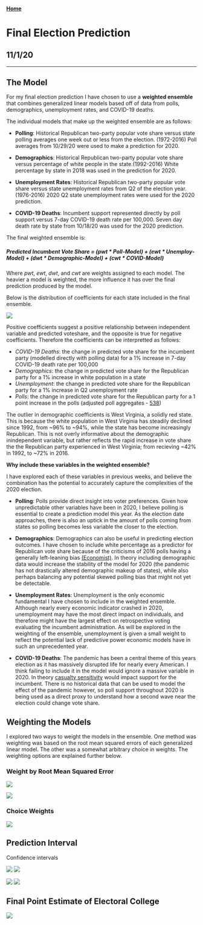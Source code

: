 #### [Home](https://cassidybargell.github.io/election_analytics/)

# Final Election Prediction
## 11/1/20

<hr>

## The Model

For my final election prediction I have chosen to use a **weighted ensemble** that combines generalized linear models based off of data from polls, demographics, unemployment rates, and COVID-19 deaths.

The individual models that make up the weighted ensemble are as follows: 

* **Polling**: Historical Republican two-party popular vote share versus state polling averages one week out or less from the election. (1972-2016) Poll averages from 10/29/20 were used to make a prediction for 2020. 

* **Demographics**: Historical Republican two-party popular vote share versus percentage of white people in the state.(1992-2016) White percentage by state in 2018 was used in the prediction for 2020.

* **Unemployment Rates**: Historical Republican two-party popular vote share versus state unemployment rates from Q2 of the election year. (1976-2016) 2020 Q2 state unemployment rates were used for the 2020 prediction.

* **COVID-19 Deaths**: Incumbent support represented directly by poll support versus 7-day COVID-19 death rate per 100,000. Seven day death rate by state from 10/18/20 was used for the 2020 prediction.

The final weighted ensemble is: 

##### **Predicted Incumbent Vote Share** = (*pwt* * Poll-Model) + (*ewt* * Unemploy-Model) + (*dwt* * Demographic-Model) + (*cwt* * COVID-Model)

Where *pwt*, *ewt*, *dwt*, and *cwt* are weights assigned to each model. The heavier a model is weighted, the more influence it has over the final prediction produced by the model. 

Below is the distribution of coefficients for each state included in the final ensemble.

![](../figures/10_31_hist_coef.png)

Positive coefficients suggest a positive relationship between independent variable and predicted voteshare, and the opposite is true for negative coefficients. Therefore the coefficients can be interpretted as follows: 

* *COVID-19 Deaths*: the change in predicted vote share for the incumbent party (modelled directly with polling data) for a 1% increase in 7-day COVID-19 death rate per 100,000
* *Demographics*: the change in predicted vote share for the Republican party for a 1% increase in white population in a state
* *Unemployment*: the change in predicted vote share for the Republican party for a 1% increase in Q2 unemployment rate 
* *Polls*: the change in predicted vote share for the Republican party for a 1 point increase in the polls (adjusted poll aggregates - [538](https://projects.fivethirtyeight.com/polls/))

The outlier in demographic coefficients is West Virginia, a solidly red state. This is because the white population in West Virginia has steadily declined since 1992, from ~96% to ~94%, while the state has become increasingly Republican. This is not overly informative about the demographic inindependent variable, but rather reflects the rapid increase in vote share the the Republican party experienced in West Virginia; from recieving ~42% in 1992, to ~72% in 2016. 

**Why include these variables in the weighted ensemble?**

I have explored each of these variables in previous weeks, and believe the combination has the potential to accurately capture the complexities of the 2020 election. 

* **Polling**: Polls provide direct insight into voter preferences. Given how unpredictable other variables have been in 2020, I believe polling is essential to create a prediction model this year. As the election date approaches, there is also an uptick in the amount of polls coming from states so polling becomes less variable the closer to the election. 

* **Demographics**: Demographics can also be useful in predicting election outcomes. I have chosen to include white percentage as a predictor for Republican vote share because of the criticisms of 2016 polls having a generally left-leaning bias [(Economist)](https://projects.economist.com/us-2020-forecast/president/how-this-works). In theory including demographic data would increase the stability of the model for 2020 (the pandemic has not drastically altered demographic makeup of states), while also perhaps balancing any potential skewed polling bias that might not yet be detectable. 

* **Unemployment Rates**: Unemployment is the only economic fundamental I have chosen to include in the weighted ensemble. Although nearly every economic indicator crashed in 2020, unemployment may have the most direct impact on individuals, and therefore might have the largest effect on retrospective voting evaluating the incumbent administration. As will be explored in the weighting of the ensemble, unemployment is given a small weight to reflect the potential lack of predictive power economic models have in such an unprecedented year. 

* **COVID-19 Deaths**: The pandemic has been a central theme of this years election as it has massively disrupted life for nearly every American. I think failing to include it in the model would ignore a massive variable in 2020. In theory [casualty sensitivity](https://www-journals-uchicago-edu.ezp-prod1.hul.harvard.edu/doi/pdfplus/10.1111%2Fj.1468-2508.2007.00564.x) would impact support for the incumbent. There is no historical data that can be used to model the effect of the pandemic however, so poll support throughout 2020 is being used as a direct proxy to understand how a second wave near the election could change vote share. 

## Weighting the Models

I explored two ways to weight the models in the ensemble. One method was weighting was based on the root mean squared errors of each generalized linear model. The other was a somewhat arbitrary choice in weights. The weighting options are explained further below. 

### Weight by Root Mean Squared Error

![](../figures/10_31_hist_rmse.png)

![](../figures/rmse_10_31_predictionmap.png)

### Choice Weights

![](../figures/10_31_predictionmap.png)

## Prediction Interval

Confidence intervals

![](../figures/rmse_10_31_ci_predictions.png)
![](../figures/rmse_10_31_swing.png)

![](../figures/10_31_ci_predictions.png)
![](../figures/10_31_swing.png)


## Final Point Estimate of Electoral College

![](../figures/10_31_predictionmap_winners.png)


